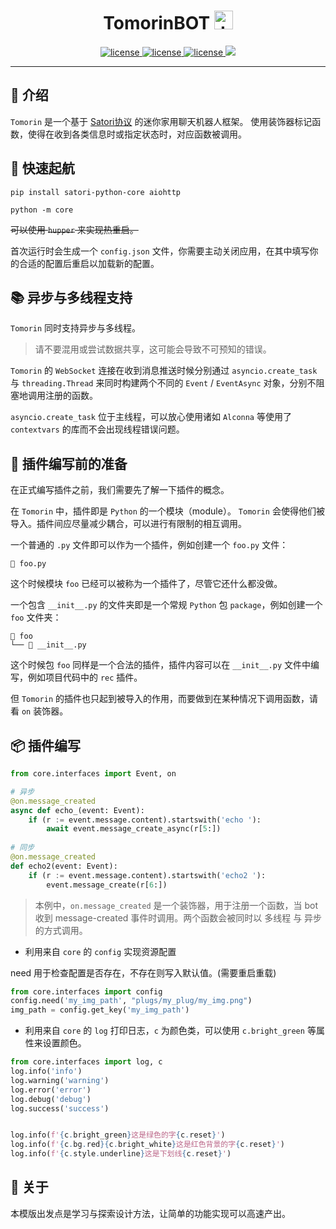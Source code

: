 

<h1 align="center"> TomorinBOT  <img src="http://q1.qlogo.cn/g?b=qq&nk=211134009&s=100" width="30" height="30" alt="tmrn"/> </h1>


<p align="center">

<a href="https://github.com/kumoSleeping/TomorinBot/blob/main/core/__init__.py">
    <img src="https://img.shields.io/badge/TomorinBOT%20v5-blue" alt="license">
  </a>

<a href="https://github.com/kumoSleeping/TomorinBot/blob/main/LICENSE">
    <img src="https://img.shields.io/github/license/kumoSleeping/TomorinBot" alt="license">
  </a>
<a href="https://www.python.org/">
    <img src="https://img.shields.io/badge/python-3.9+-blue?logo=python&logoColor=edb641" alt="license">
  </a>

  <a href="https://satori.js.org/zh-CN/">
    <img src="https://img.shields.io/badge/Satori-v1-black?style=social">
  </a>


***
## 📖 介绍


`Tomorin` 是一个基于 [Satori协议](https://satori.js.org/zh-CN/) 的迷你家用聊天机器人框架。
使用装饰器标记函数，使得在收到各类信息时或指定状态时，对应函数被调用。

## 💫 快速起航

```shell
pip install satori-python-core aiohttp
```

```shell
python -m core
```

~~可以使用 `hupper` 来实现热重启。~~


首次运行时会生成一个 `config.json` 文件，你需要主动关闭应用，在其中填写你的合适的配置后重启以加载新的配置。

## 📚 异步与多线程支持

`Tomorin` 同时支持异步与多线程。
> 请不要混用或尝试数据共享，这可能会导致不可预知的错误。

`Tomorin` 的 `WebSocket` 连接在收到消息推送时候分别通过 `asyncio.create_task` 与 `threading.Thread` 来同时构建两个不同的 `Event` / `EventAsync` 对象，分别不阻塞地调用注册的函数。

`asyncio.create_task` 位于主线程，可以放心使用诸如 `Alconna` 等使用了 `contextvars` 的库而不会出现线程错误问题。

## 👋 插件编写前的准备

在正式编写插件之前，我们需要先了解一下插件的概念。


在 `Tomorin` 中，插件即是 `Python` 的一个模块（module）。
`Tomorin` 会使得他们被导入。插件间应尽量减少耦合，可以进行有限制的相互调用。

一个普通的 `.py` 文件即可以作为一个插件，例如创建一个 `foo.py` 文件：
```
📜 foo.py
```
这个时候模块 `foo` 已经可以被称为一个插件了，尽管它还什么都没做。

一个包含 `__init__.py` 的文件夹即是一个常规 `Python` 包 `package`，例如创建一个 `foo` 文件夹：
```
📂 foo   
└── 📜 __init__.py   
```
这个时候包 `foo` 同样是一个合法的插件，插件内容可以在 `__init__.py` 文件中编写，例如项目代码中的 `rec` 插件。

但 `Tomorin` 的插件也只起到被导入的作用，而要做到在某种情况下调用函数，请看 `on` 装饰器。
## 📦 插件编写

```py
from core.interfaces import Event, on

# 异步
@on.message_created
async def echo_(event: Event):
    if (r := event.message.content).startswith('echo '):
        await event.message_create_async(r[5:])
        
# 同步
@on.message_created
def echo2(event: Event):
    if (r := event.message.content).startswith('echo2 '):
        event.message_create(r[6:])
```
> 本例中，`on.message_created` 是一个装饰器，用于注册一个函数，当 bot 收到 message-created 事件时调用。两个函数会被同时以 多线程 与 异步 的方式调用。

- 利用来自 `core` 的 `config` 实现资源配置

need 用于检查配置是否存在，不存在则写入默认值。(需要重启重载)
```py
from core.interfaces import config
config.need('my_img_path', "plugs/my_plug/my_img.png")
img_path = config.get_key('my_img_path')
```

- 利用来自 `core` 的 `log` 打印日志，`c` 为颜色类，可以使用 `c.bright_green` 等属性来设置颜色。
```py   
from core.interfaces import log, c
log.info('info')
log.warning('warning')
log.error('error')
log.debug('debug')
log.success('success')


log.info(f'{c.bright_green}这是绿色的字{c.reset}')
log.info(f'{c.bg.red}{c.bright_white}这是红色背景的字{c.reset}')
log.info(f'{c.style.underline}这是下划线{c.reset}')
```

## 📄 关于
本模版出发点是学习与探索设计方法，让简单的功能实现可以高速产出。   
